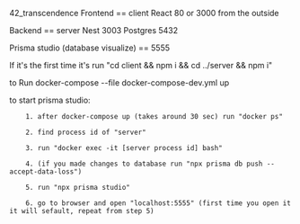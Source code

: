 42_transcendence
Frontend == client React 80 or 3000 from the outside

Backend == server Nest 3003 Postgres 5432

Prisma studio (database visualize) == 5555

If it's the first time it's run "cd client && npm i && cd ../server && npm i"

to Run docker-compose --file docker-compose-dev.yml up

to start prisma studio:

        1. after docker-compose up (takes around 30 sec) run "docker ps"

        2. find process id of "server"

        3. run "docker exec -it [server process id] bash"

        4. (if you made changes to database run "npx prisma db push --accept-data-loss")

        5. run "npx prisma studio"

        6. go to browser and open "localhost:5555" (first time you open it it will sefault, repeat from step 5)
